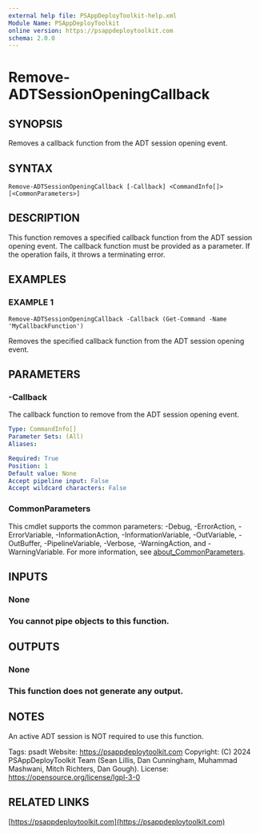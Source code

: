 ```yaml
---
external help file: PSAppDeployToolkit-help.xml
Module Name: PSAppDeployToolkit
online version: https://psappdeploytoolkit.com
schema: 2.0.0
---
```


# Remove-ADTSessionOpeningCallback

## SYNOPSIS
Removes a callback function from the ADT session opening event.

## SYNTAX

```
Remove-ADTSessionOpeningCallback [-Callback] <CommandInfo[]> [<CommonParameters>]
```

## DESCRIPTION
This function removes a specified callback function from the ADT session opening event.
The callback function must be provided as a parameter.
If the operation fails, it throws a terminating error.

## EXAMPLES

### EXAMPLE 1
```
Remove-ADTSessionOpeningCallback -Callback (Get-Command -Name 'MyCallbackFunction')
```

Removes the specified callback function from the ADT session opening event.

## PARAMETERS

### -Callback
The callback function to remove from the ADT session opening event.

```yaml
Type: CommandInfo[]
Parameter Sets: (All)
Aliases:

Required: True
Position: 1
Default value: None
Accept pipeline input: False
Accept wildcard characters: False
```

### CommonParameters
This cmdlet supports the common parameters: -Debug, -ErrorAction, -ErrorVariable, -InformationAction, -InformationVariable, -OutVariable, -OutBuffer, -PipelineVariable, -Verbose, -WarningAction, and -WarningVariable. For more information, see [about_CommonParameters](http://go.microsoft.com/fwlink/?LinkID=113216).

## INPUTS

### None
### You cannot pipe objects to this function.
## OUTPUTS

### None
### This function does not generate any output.
## NOTES
An active ADT session is NOT required to use this function.

Tags: psadt
Website: https://psappdeploytoolkit.com
Copyright: (C) 2024 PSAppDeployToolkit Team (Sean Lillis, Dan Cunningham, Muhammad Mashwani, Mitch Richters, Dan Gough).
License: https://opensource.org/license/lgpl-3-0

## RELATED LINKS

[https://psappdeploytoolkit.com](https://psappdeploytoolkit.com)
